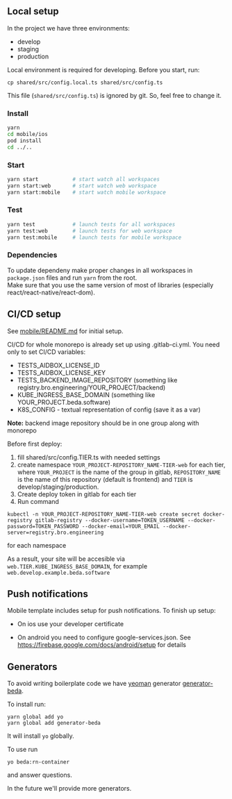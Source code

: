 ## Local setup

In the project we have three environments:

-   develop
-   staging
-   production

Local environment is required for developing. Before you start, run:

```
cp shared/src/config.local.ts shared/src/config.ts
```

This file (`shared/src/config.ts`) is ignored by git. So, feel free to change it.

### Install

```sh
yarn
cd mobile/ios
pod install
cd ../..
```

### Start

```sh
yarn start           # start watch all workspaces
yarn start:web       # start watch web workspace
yarn start:mobile    # start watch mobile workspace
```

### Test

```sh
yarn test            # launch tests for all workspaces
yarn test:web        # launch tests for web workspace
yarn test:mobile     # launch tests for mobile workspace
```

### Dependencies

To update dependeny make proper changes in all workspaces in `package.json` files and run `yarn` from the root.  
Make sure that you use the same version of most of libraries (especially react/react-native/react-dom).

## CI/CD setup

See [mobile/README.md](mobile/README.md) for initial setup.

CI/CD for whole monorepo is already set up using .gitlab-ci.yml. You need only to set CI/CD variables:

-   TESTS_AIDBOX_LICENSE_ID
-   TESTS_AIDBOX_LICENSE_KEY
-   TESTS_BACKEND_IMAGE_REPOSITORY (something like registry.bro.engineering/YOUR_PROJECT/backend)
-   KUBE_INGRESS_BASE_DOMAIN (something like YOUR_PROJECT.beda.software)
-   K8S_CONFIG - textual representation of config (save it as a var)

**Note:** backend image repository should be in one group along with monorepo

Before first deploy:

1. fill shared/src/config.TIER.ts with needed settings
2. create namespace `YOUR_PROJECT-REPOSITORY_NAME-TIER-web` for each tier, where `YOUR_PROJECT` is the name of the group in gitlab, `REPOSITORY_NAME` is the name of this repository (default is frontend) and `TIER` is develop/staging/production.
3. Create deploy token in gitlab for each tier
4. Run command

```
kubectl -n YOUR_PROJECT-REPOSITORY_NAME-TIER-web create secret docker-registry gitlab-registry --docker-username=TOKEN_USERNAME --docker-password=TOKEN_PASSWORD --docker-email=YOUR_EMAIL --docker-server=registry.bro.engineering
```

for each namespace

As a result, your site will be accesible via `web.TIER.KUBE_INGRESS_BASE_DOMAIN`, for example `web.develop.example.beda.software`

## Push notifications

Mobile template includes setup for push notifications. To finish up setup:

-   On ios use your developer certificate

-   On android you need to configure google-services.json. See https://firebase.google.com/docs/android/setup for details

## Generators

To avoid writing boilerplate code we have [yeoman](https://github.com/yeoman/yo) generator [generator-beda](https://github.com/beda-software/frontend-beda-software-stack/tree/master/generator-beda).

To install run:

```
yarn global add yo
yarn global add generator-beda
```

It will install `yo` globally.

To use run

`yo beda:rn-container`

and answer questions.

In the future we'll provide more generators.
